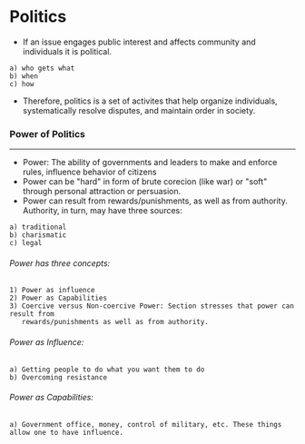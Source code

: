 # Politics
- If an issue engages public interest and affects community and individuals it is political.
```
a) who gets what
b) when
c) how
```
- Therefore, politics is a set of activites that help organize individuals, systematically resolve disputes, and maintain order in society.

### Power of Politics
-------------------
- Power: The ability of governments and leaders to make and enforce rules, influence behavior of citizens
- Power can be "hard" in form of brute corecion (like war) or "soft" through personal attraction or persuasion.
- Power can result from rewards/punishments, as well as from authority. Authority, in turn, may have three sources:
```
a) traditional
b) charismatic
c) legal
```
###### Power has three concepts:
``` 
1) Power as influence
2) Power as Capabilities
3) Coercive versus Non-coercive Power: Section stresses that power can result from 
   rewards/punishments as well as from authority.
```
###### Power as Influence:
```
a) Getting people to do what you want them to do
b) Overcoming resistance
```
###### Power as Capabilities:
```
a) Government office, money, control of military, etc. These things allow one to have influence.
```

